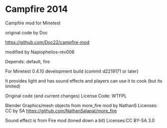 Campfire 2014
=============

Campfire mod for Minetest

original code by Doc 

https://github.com/Doc22/campfire-mod

modified by Napiophelios-rev006

Depends: default, fire

For Minetest 0.4.10 development build (commit d2219171 or later)

It provides light and has sound effects and players can use it to cook (but its limited)

Original code (and current changes)
License Code: WTFPL

Blender Graphics/mesh objects from more_fire mod by NathanS
Licenses: CC by SA
https://github.com/NathanSalapat/more_fire

Sound effect is from Fire mod (toned down a bit)
Licenses:CC BY-SA 3.0
